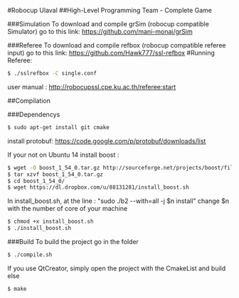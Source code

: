 #Robocup Ulaval
##High-Level Programming Team - Complete Game

###Simulation
To download and compile grSim (robocup compatible Simulator) go to this link:
https://github.com/mani-monaj/grSim

###Referee
To download and compile refbox (robocup compatible referee input) go to this link:
https://github.com/Hawk777/ssl-refbox
#Running Referee:
```sh
$ ./sslrefbox -C single.conf
```
user manual : http://robocupssl.cpe.ku.ac.th/referee:start

##Compilation

###Dependencys
```sh
$ sudo apt-get install git cmake
```
install protobuf:
https://code.google.com/p/protobuf/downloads/list

If your not on Ubuntu 14 install boost :
```sh
$ wget -O boost_1_54_0.tar.gz http://sourceforge.net/projects/boost/files/boost/1.54.0/boost_1_54_0.tar.gz/download
$ tar xzvf boost_1_54_0.tar.gz
$ cd boost_1_54_0/
$ wget https://dl.dropbox.com/u/88131281/install_boost.sh
```
In install_boost.sh, at the line : "sudo ./b2 --with=all -j $n install"
change $n with the number of core of your machine

```sh
$ chmod +x install_boost.sh
$ ./install_boost.sh
```

###Build
To build the project go in the folder
```sh
$ ./compile.sh
```

If you use QtCreator, simply open the project with the CmakeList and build
else
```sh
$ make
```
